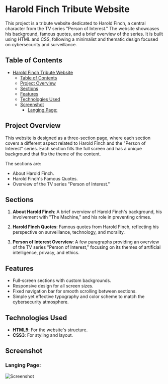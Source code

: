 # Harold Finch Tribute Website

This project is a tribute website dedicated to Harold Finch, a central character from the TV series "Person of Interest." The website showcases his background, famous quotes, and a brief overview of the series. It is built using HTML and CSS, following a minimalist and thematic design focused on cybersecurity and surveillance.

## Table of Contents

- [Harold Finch Tribute Website](#harold-finch-tribute-website)
  - [Table of Contents](#table-of-contents)
  - [Project Overview](#project-overview)
  - [Sections](#sections)
  - [Features](#features)
  - [Technologies Used](#technologies-used)
  - [Screenshot](#screenshot)
    - [Langing Page:](#langing-page)

## Project Overview

This website is designed as a three-section page, where each section covers a different aspect related to Harold Finch and the "Person of Interest" series. Each section fills the full screen and has a unique background that fits the theme of the content.

The sections are:
- About Harold Finch.
- Harold Finch's Famous Quotes.
- Overview of the TV series "Person of Interest."

## Sections

1. **About Harold Finch**: A brief overview of Harold Finch's background, his involvement with "The Machine," and his role in preventing crimes.
  
2. **Harold Finch Quotes**: Famous quotes from Harold Finch, reflecting his perspective on surveillance, technology, and morality.

3. **Person of Interest Overview**: A few paragraphs providing an overview of the TV series "Person of Interest," focusing on its themes of artificial intelligence, privacy, and ethics.

## Features

- Full-screen sections with custom backgrounds.
- Responsive design for all screen sizes.
- Fixed navigation bar for smooth scrolling between sections.
- Simple yet effective typography and color scheme to match the cybersecurity atmosphere.
  
## Technologies Used

- **HTML5**: For the website's structure.
- **CSS3**: For styling and layout.
  
## Screenshot

### Langing Page:
![Screenshot](./assets/ss.png)